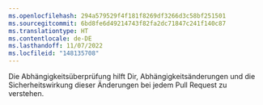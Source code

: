 ```yaml
---
ms.openlocfilehash: 294a579529f4f181f8269df3266d3c58bf251501
ms.sourcegitcommit: 6bd8fe6d49214743f82fa2dc71847c241f140c87
ms.translationtype: HT
ms.contentlocale: de-DE
ms.lasthandoff: 11/07/2022
ms.locfileid: "148135708"
---
```

Die Abhängigkeitsüberprüfung hilft Dir, Abhängigkeitsänderungen und die Sicherheitswirkung dieser Änderungen bei jedem Pull Request zu verstehen.